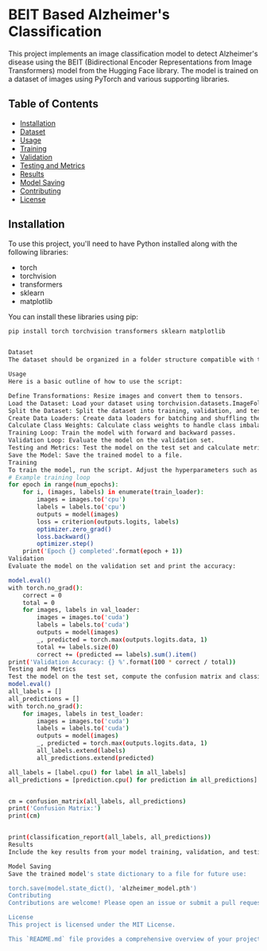 # BEIT Based Alzheimer's Classification

This project implements an image classification model to detect Alzheimer's disease using the BEIT (Bidirectional Encoder Representations from Image Transformers) model from the Hugging Face library. The model is trained on a dataset of images using PyTorch and various supporting libraries.

## Table of Contents

- [Installation](#installation)
- [Dataset](#dataset)
- [Usage](#usage)
- [Training](#training)
- [Validation](#validation)
- [Testing and Metrics](#testing-and-metrics)
- [Results](#results)
- [Model Saving](#model-saving)
- [Contributing](#contributing)
- [License](#license)

## Installation

To use this project, you'll need to have Python installed along with the following libraries:

- torch
- torchvision
- transformers
- sklearn
- matplotlib

You can install these libraries using pip:

```sh
pip install torch torchvision transformers sklearn matplotlib


Dataset
The dataset should be organized in a folder structure compatible with torchvision.datasets.ImageFolder. Place your dataset in a directory and update the path in the script accordingly.

Usage
Here is a basic outline of how to use the script:

Define Transformations: Resize images and convert them to tensors.
Load the Dataset: Load your dataset using torchvision.datasets.ImageFolder.
Split the Dataset: Split the dataset into training, validation, and test sets.
Create Data Loaders: Create data loaders for batching and shuffling the data.
Calculate Class Weights: Calculate class weights to handle class imbalance.
Training Loop: Train the model with forward and backward passes.
Validation Loop: Evaluate the model on the validation set.
Testing and Metrics: Test the model on the test set and calculate metrics.
Save the Model: Save the trained model to a file.
Training
To train the model, run the script. Adjust the hyperparameters such as num_epochs, batch_size, and learning rate as needed.
# Example training loop
for epoch in range(num_epochs):
    for i, (images, labels) in enumerate(train_loader):
        images = images.to('cpu')
        labels = labels.to('cpu')
        outputs = model(images)
        loss = criterion(outputs.logits, labels)
        optimizer.zero_grad()
        loss.backward()
        optimizer.step()
    print('Epoch {} completed'.format(epoch + 1))
Validation
Evaluate the model on the validation set and print the accuracy:

model.eval()
with torch.no_grad():
    correct = 0
    total = 0
    for images, labels in val_loader:
        images = images.to('cuda')
        labels = labels.to('cuda')
        outputs = model(images)
        _, predicted = torch.max(outputs.logits.data, 1)
        total += labels.size(0)
        correct += (predicted == labels).sum().item()
print('Validation Accuracy: {} %'.format(100 * correct / total))
Testing and Metrics
Test the model on the test set, compute the confusion matrix and classification report:
model.eval()
all_labels = []
all_predictions = []
with torch.no_grad():
    for images, labels in test_loader:
        images = images.to('cuda')
        labels = labels.to('cuda')
        outputs = model(images)
        _, predicted = torch.max(outputs.logits.data, 1)
        all_labels.extend(labels)
        all_predictions.extend(predicted)

all_labels = [label.cpu() for label in all_labels]
all_predictions = [prediction.cpu() for prediction in all_predictions]


cm = confusion_matrix(all_labels, all_predictions)
print('Confusion Matrix:')
print(cm)


print(classification_report(all_labels, all_predictions))
Results
Include the key results from your model training, validation, and testing here.

Model Saving
Save the trained model's state dictionary to a file for future use:

torch.save(model.state_dict(), 'alzheimer_model.pth')
Contributing
Contributions are welcome! Please open an issue or submit a pull request.

License
This project is licensed under the MIT License.

This `README.md` file provides a comprehensive overview of your project, including installation instructions, usage guidelines, and code snippets for training, validation, and testing the model. You can customize and expand it further as needed.
